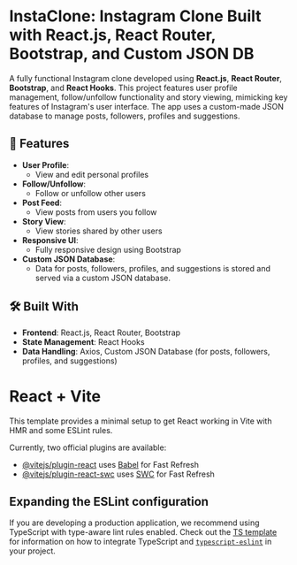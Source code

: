 # InstaClone: Instagram Clone Built with React.js, React Router, Bootstrap, and Custom JSON DB

A fully functional Instagram clone developed using **React.js**, **React Router**, **Bootstrap**, and **React Hooks**. This project features user profile management, follow/unfollow functionality and story viewing, mimicking key features of Instagram's user interface. The app uses a custom-made JSON database to manage posts, followers, profiles and suggestions.

## 🚀 Features

- **User Profile**:
  - View and edit personal profiles
- **Follow/Unfollow**:
  - Follow or unfollow other users
- **Post Feed**:
  - View posts from users you follow
- **Story View**:
  - View stories shared by other users
- **Responsive UI**:
  - Fully responsive design using Bootstrap
- **Custom JSON Database**:
  - Data for posts, followers, profiles, and suggestions is stored and served via a custom JSON database.

## 🛠️ Built With

- **Frontend**: React.js, React Router, Bootstrap
- **State Management**: React Hooks
- **Data Handling**: Axios, Custom JSON Database (for posts, followers, profiles, and suggestions)

# React + Vite

This template provides a minimal setup to get React working in Vite with HMR and some ESLint rules.

Currently, two official plugins are available:

- [@vitejs/plugin-react](https://github.com/vitejs/vite-plugin-react/blob/main/packages/plugin-react) uses [Babel](https://babeljs.io/) for Fast Refresh
- [@vitejs/plugin-react-swc](https://github.com/vitejs/vite-plugin-react/blob/main/packages/plugin-react-swc) uses [SWC](https://swc.rs/) for Fast Refresh

## Expanding the ESLint configuration

If you are developing a production application, we recommend using TypeScript with type-aware lint rules enabled. Check out the [TS template](https://github.com/vitejs/vite/tree/main/packages/create-vite/template-react-ts) for information on how to integrate TypeScript and [`typescript-eslint`](https://typescript-eslint.io) in your project.
